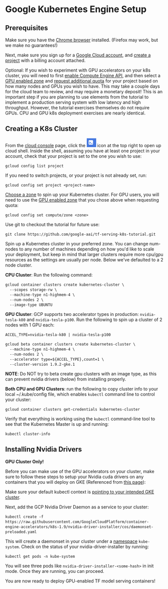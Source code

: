 # Google Kubernetes Engine Setup

## Prerequisites

Make sure you have the [Chrome browser](https://www.google.com/chrome/)
installed. (Firefox may work, but we make no guarantees!)

Next, make sure you sign up for a
[Google Cloud account](https://cloud.google.com/), and 
[create a project](https://cloud.google.com/resource-manager/docs/creating-managing-projects)
with a billing account attached.

Optional: If you wish to experiment with GPU accelerators on your k8s cluster,
you will need to first
[enable Compute Engine API](https://console.cloud.google.com/compute/instances),
and then select a [GPU enabled zone](https://cloud.google.com/compute/docs/gpus/)
and [request additional quota](https://console.cloud.google.com/iam-admin/quotas)
for your project based on how many nodes and GPUs you wish to have. This may
take a couple days for the cloud team to review, and may require a monetary
deposit! This is an important step if you are planning to use elements from the
tutorial to implement a production serving system with low latency and high
throughput. However, the tutorial exercises themselves do not require GPUs. CPU
and GPU k8s deployment exercises are nearly identical.

## Creating a K8s Cluster

From the [cloud console](console.cloud.google.com) page, click the
![cloud shell](./img/gcp_shell.png) icon at the top right to open up cloud
shell. Inside the shell, assuming you have at least one project in your account,
check that your project is set to the one you wish to use:

```
gcloud config list project
```

If you need to switch projects, or your project is not already set, run:

```
gcloud config set project <project-name>
```

[Choose a zone](https://cloud.google.com/compute/docs/gpus/) to spin up your
Kubernetes cluster. For GPU users, you will need to use the
[GPU enabled zone](https://cloud.google.com/compute/docs/gpus/) that you chose
above when requesting quota:

```
gcloud config set compute/zone <zone>
```

Use git to checkout the tutorial for future use:

```
git clone https://github.com/google-aai/tf-serving-k8s-tutorial.git
```

Spin up a Kubernetes cluster in your preferred zone. You can change num-nodes to
any number of machines depending on how you'd like to scale your deployment, but
keep in mind that larger clusters require more cpu/gpu resources as the settings
are usually per node. Below we've defaulted to a 2 node cluster.

**CPU Cluster**: Run the following command:

```
gcloud container clusters create kubernetes-cluster \
  --scopes storage-rw \
  --machine-type n1-highmem-4 \
  --num-nodes 2 \
  --image-type UBUNTU
```

**GPU Cluster**: GCP supports two accelerator types in production:
`nvidia-tesla-k80` and `nvidia-tesla-p100`. Run the following to spin up a
cluster of 2 nodes with 1 GPU each:

```
ACCEL_TYPE=nvidia-tesla-k80 | nvidia-tesla-p100
```

```
gcloud beta container clusters create kubernetes-cluster \
  --machine-type n1-highmem-4 \
  --num-nodes 2 \
  --accelerator type=${ACCEL_TYPE},count=1 \
  --cluster-version 1.9.2-gke.1

```

**NOTE**: Do NOT try to beta create gpu clusters with an image
type, as this can prevent nvidia drivers (below) from installing properly. 

**Both CPU and GPU Clusters**: run the following to copy cluster info to your
local ~/.kube/config file, which enables `kubectl` command line to control
your cluster:

```
gcloud container clusters get-credentials kubernetes-cluster
```

Verify that everything is working using the `kubectl` command-line tool to see
that the Kubernetes Master is up and running: 

```
kubectl cluster-info
```

## Installing Nvidia Drivers

**GPU Cluster Only!**

Before you can make use of the GPU accelerators on your cluster, make sure to
follow these steps to setup your Nvidia cuda drivers on any containers that you
will deploy on GKE (Referenced from
[this page](https://cloud.google.com/kubernetes-engine/docs/concepts/gpus)):

Make sure your default kubectl context is
[pointing to your intended GKE cluster](KUBECTL_BASICS.md).

Next, add the GCP Nvidia Driver Daemon as a service to your cluster:
```
kubectl create -f https://raw.githubusercontent.com/GoogleCloudPlatform/container-engine-accelerators/k8s-1.9/nvidia-driver-installer/cos/daemonset-preloaded.yaml
```

This will create a daemonset in your cluster under a
[namespace](https://kubernetes.io/docs/concepts/overview/working-with-objects/namespaces/) 
`kube-system`. Check on the status of your nvidia-driver-installer by running:

```
kubectl get pods -n kube-system
```

You will see three pods like `nvidia-driver-installer-<some-hash>` in init
mode. Once they are running, you can proceed.

You are now ready to deploy GPU-enabled TF model serving containers!

